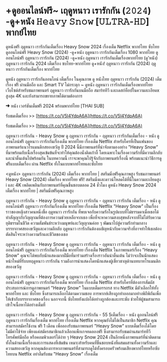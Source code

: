 # +ดูออนไลน์ฟรี~ เฤดูหนาว เรารักกัน (𝟸𝟶𝟸𝟺) -ดู+หนัง 𝙷𝚎𝚊𝚟𝚢 𝚂𝚗𝚘𝚠 [𝚄𝙻𝚃𝚁𝙰-𝙷𝙳] พากย์ไทย

ดูหนังฟรี ฤดูหนาว เรารักกันเต็มเรื่อง Heavy Snow 2024 เรื่องเต็ม Netflix พากย์ไทย ซับไทย ดูออนไลน์ฟรี Heavy Snow (2024) -ดู+หนัง ฤดูหนาว เรารักกันเต็มเรื่อง 1080 พากย์ไทย ดูออนไลน์ฟรี ฤดูหนาว เรารักกัน (2024) -ดู+หนัง ฤดูหนาว เรารักกันเต็มเรื่องพากย์ไทย (ดู'หนัง) ฤดูหนาว เรารักกัน 2024 เต็มเรื่อง ซบไทย-พากย์ไทย ดู+หนัง! ฤดูหนาว เรารักกัน (2024) ฤดูหนาว เรารักกันเต็มเรื่อง พากย์ไทย

ดูหนัง ฤดูหนาว เรารักกันออนไลน์ เต็มเรื่อง ในคุณภาพ ดู หนังไทย ฤดูหนาว เรารักกัน (2024) เต็มเรื่อง ฟรี ผ่านมือถือ และ Smart TV ไม่กระตุก ~ ดูหนัง ฤดูหนาว เรารักกันเต็มเรื่องพากย์ไทย เว็บไซต์สำหรับชมภาพยนตร์ ฤดูหนาว เรารักกันบนมือถือ สมาร์ททีวี และเดสก์ท็อปในความละเอียดx สูงสุด 4K และยังสามารถขยายภาพได้ตามต้องการ

➜ หนัง เวอร์ชันเต็มฟรี 2024 พร้อมพากย์ไทย [THAI SUB]

รับชมเต็มเรื่อง >> [https://t.co/V5l4YdpA6A](https://t.co/V5l4YdpA6A)

รับชมเต็มเรื่อง >> [https://t.co/V5l4YdpA6A](https://t.co/V5l4YdpA6A)

ฤดูหนาว เรารักกัน - Heavy Snow ดู ฤดูหนาว เรารักกัน - ฤดูหนาว เรารักกันเต็มเรื่อง - หนัง ดูออนไลน์ฟรี ฤดูหนาว เรารักกันเรื่องเต็ม พากย์ไทย เรื่องเต็ม Netflix สำหรับใครที่เป็นแฟนของภาพยนตร์แนวโรแมนติกสยองขวัญ ปี 2024 นี้มีภาพยนตร์ที่น่าจับตามองอย่าง "Heavy Snow" ที่มาพร้อมกับเนื้อเรื่องสุดเข้มข้นที่จะทำให้คุณต้องนั่งติดเก้าอี้ โดยเฉพาะในเรื่องความรักที่มีความลึกลับและน่าตื่นเต้นไปพร้อมกัน ในบทความนี้ เราจะพาคุณไปรู้จักกับภาพยนตร์เรื่องนี้ พร้อมแนะนำวิธีการดูฟรีแบบเต็มเรื่อง ผ่าน Netflix ทั้งในแบบพากย์ไทยและซับไทย

<ดูหนัง> ฤดูหนาว เรารักกัน (2024) เต็มเรื่อง พากย์ไทย | สตรีมมิ่งฟรีคุณภาพสูง รับชมภาพยนตร์ Heavy Snow (2024) เต็มเรื่อง พากย์ไทย ฟรี! สตรีมมิ่งและดาวน์โหลดได้ที่นี่ในความละเอียดสูง i และ 4K เพลิดเพลินกับภาพยนตร์ที่คุณชื่นชอบตลอด 24 ชั่วโมง ดูหนัง Heavy Snow 2024 เต็มเรื่อง พากย์ไทย | สตรีมมิ่งฟรีคุณภาพสูง

ฤดูหนาว เรารักกัน - Heavy Snow ดู ฤดูหนาว เรารักกัน - ฤดูหนาว เรารักกัน เต็มเรื่อง - หนัง ดูออนไลน์ฟรี ฤดูหนาว เรารักกันเรื่องเต็ม พากย์ไทย เรื่องเต็ม Netflix "Heavy Snow" เป็นเรื่องราวของหญิงสาวคนหนึ่งชื่อ ฤดูหนาว เรารักกัน ที่พบเจอกับความรักในรูปแบบที่ไม่ธรรมดาเมื่อเธอได้ทำสัญญากับวิญญาณที่ต้องการความช่วยเหลือจากเธอ เพื่อที่จะหาความสงบสุขหลังจากที่ไม่ได้รับความยุติธรรมในชีวิต ความสัมพันธ์ระหว่างมนุษย์และวิญญาณค่อย ๆ พัฒนาไปสู่ความรักท่ามกลางบรรยากาศสยองขวัญและความลึกลับ ฤดูหนาว เรารักกันต้องเผชิญหน้ากับความจริงที่อาจทำให้เธอต้องตัดสินใจระหว่างความรักและชีวิตของเธอ

ฤดูหนาว เรารักกัน - Heavy Snow ดู ฤดูหนาว เรารักกัน - ฤดูหนาว เรารักกัน เต็มเรื่อง - หนัง ดูออนไลน์ฟรี ฤดูหนาว เรารักกันเรื่องเต็ม พากย์ไทย เรื่องเต็ม Netflix ในภาพยนตร์เรื่อง "Heavy Snow" คุณจะได้พบกับนักแสดงมากฝีมือที่มาร่วมสร้างเรื่องราวอันน่าตื่นเต้น ไม่ว่าจะเป็นนักแสดงหน้าใหม่ที่รับบทฤดูหนาว เรารักกัน รวมถึงการนำแสดงโดยนักแสดงผู้เชี่ยวชาญด้านบทบาทโรแมนติกสยองขวัญ

ฤดูหนาว เรารักกัน - Heavy Snow ดู ฤดูหนาว เรารักกัน - ฤดูหนาว เรารักกัน เต็มเรื่อง - หนัง ดูออนไลน์ฟรี ฤดูหนาว เรารักกันเรื่องเต็ม พากย์ไทย เรื่องเต็ม Netflix สำหรับใครที่ต้องการสัมผัสประสบการณ์การดูภาพยนตร์ "Heavy Snow" ในแบบเต็มอรรถรส ทาง Netflix มีตัวเลือกให้ทั้ง พากย์ไทย และ ซับไทย ซึ่งสามารถเลือกได้ตามความชอบ การพากย์เสียงถูกทำออกมาอย่างพิถีพิถันเพื่อให้เข้ากับบรรยากาศของเรื่อง นอกจากนี้ ซับไทยยังแปลได้อย่างถูกต้องและกระชับ ช่วยให้ผู้ชมสามารถเข้าใจเนื้อหาได้อย่างเต็มที่

ฤดูหนาว เรารักกัน - Heavy Snow ดู ฤดูหนาว เรารักกัน - 55 5เต็มเรื่อง - หนัง ดูออนไลน์ฟรี ฤดูหนาว เรารักกันเรื่องเต็ม พากย์ไทย เรื่องเต็ม Netflix หากคุณยังไม่ได้เป็นสมาชิก Netflix คุณสามารถสมัครใช้งาน ฟรี 1 เดือน เพื่อลองรับชมภาพยนตร์ "Heavy Snow" แบบเต็มเรื่องได้โดยไม่มีค่าใช้จ่าย เพียงแค่สมัครสมาชิกแล้วเลือกแพ็กเกจทดลองฟรี ซึ่งสามารถรับชมผ่านสมาร์ททีวี โทรศัพท์มือถือ หรือคอมพิวเตอร์ได้ง่าย ๆ Heavy Snow 2024 เป็นอีกหนึ่งภาพยนตร์ที่น่าติดตาม ทั้งในด้านเนื้อเรื่องและการแสดงที่เข้มข้น เหมาะสำหรับคนที่ชื่นชอบหนังที่ผสมผสานทั้งความรักและความสยองขวัญ หากคุณต้องการหาภาพยนตร์ที่สามารถดูได้ทั้งครอบครัวพร้อมเสียงพากย์ไทยหรือซับไทยบน Netflix อย่าลืมรับชม "Heavy Snow" เรื่องเต็ม
